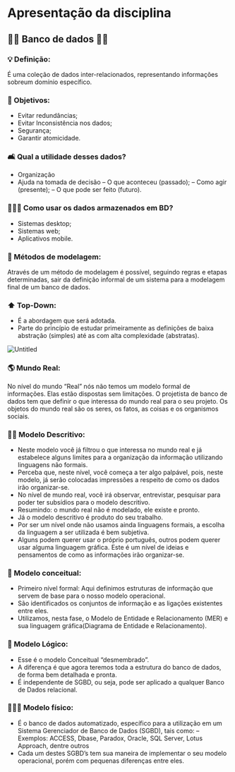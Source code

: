 # Apresentação da disciplina

## 🏦🎲 Banco de dados 🎲🏦

### 💡 Definição:

É uma coleção de dados inter-relacionados, representando informações sobreum domínio específico.

### 📌 Objetivos:

- Evitar redundâncias;
- Evitar Inconsistência nos dados;
- Segurança;
- Garantir atomicidade.

### 🛋 Qual a utilidade desses dados?

- Organização
- Ajuda na tomada de decisão
– O que aconteceu (passado);
– Como agir (presente);
– O que pode ser feito (futuro).

### 👨🏻‍💻 Como usar os dados armazenados em BD?

- Sistemas desktop;
- Sistemas web;
- Aplicativos mobile.

### 📍 Métodos de modelagem:

Através de um método de modelagem é possível, seguindo regras e etapas determinadas, sair da definição informal de um sistema para a modelagem final de um banco de dados.

### ⬆ Top-Down:

- É a abordagem que será adotada.
- Parte do princípio de estudar primeiramente
as definições de baixa abstração (simples) até
as com alta complexidade (abstratas).

![Untitled](Apresentac%CC%A7a%CC%83o%20da%20disciplina%2093b8127244034068b2443451171ae3b2/Untitled.png)

### 🌎 Mundo Real:

No nível do mundo “Real” nós não temos um modelo formal de informações. Elas estão dispostas sem limitações. O projetista de banco de dados tem que definir o que interessa do mundo real para o seu projeto. Os objetos do mundo real são os seres, os fatos, as coisas e os organismos sociais.

### ✍🏻 Modelo Descritivo:

- Neste modelo você já filtrou o que interessa no mundo real e já estabelece alguns limites para a organização da informação utilizando linguagens não formais.
- Perceba que, neste nível, você começa a ter algo palpável, pois, neste modelo, já serão colocadas impressões a respeito de como os dados irão organizar-se.
- No nível de mundo real, você irá observar, entrevistar, pesquisar para poder ter subsídios para o modelo descritivo.
- Resumindo: o mundo real não é modelado, ele existe e pronto.
- Já o modelo descritivo é produto do seu trabalho.
- Por ser um nível onde não usamos ainda linguagens formais, a escolha da linguagem a ser utilizada é bem subjetiva.
- Alguns podem querer usar o próprio português, outros podem querer usar alguma linguagem gráfica. Este é um nível de ideias e pensamentos de como as informações irão organizar-se.

### 👔 Modelo conceitual:

- Primeiro nível formal: Aqui definimos estruturas de informação que servem de base para o nosso modelo operacional.
- São identificados os conjuntos de informação e as ligações existentes entre eles.
- Utilizamos, nesta fase, o Modelo de Entidade e Relacionamento (MER) e sua linguagem gráfica(Diagrama de Entidade e Relacionamento).

### 🔁 Modelo Lógico:

- Esse é o modelo Conceitual “desmembrado”.
- A diferença é que agora teremos toda a estrutura do banco de dados, de forma bem detalhada e pronta.
- É independente de SGBD, ou seja, pode ser aplicado a qualquer Banco de Dados relacional.

### 👨🏻‍🔬 Modelo físico:

- É o banco de dados automatizado, específico para a utilização em um Sistema Gerenciador de Banco de Dados (SGBD), tais como:
– Exemplos: ACCESS, Dbase, Paradox, Oracle, SQL Server, Lotus Approach, dentre outros
- Cada um destes SGBD’s tem sua maneira de implementar o seu modelo operacional, porém com pequenas diferenças entre eles.